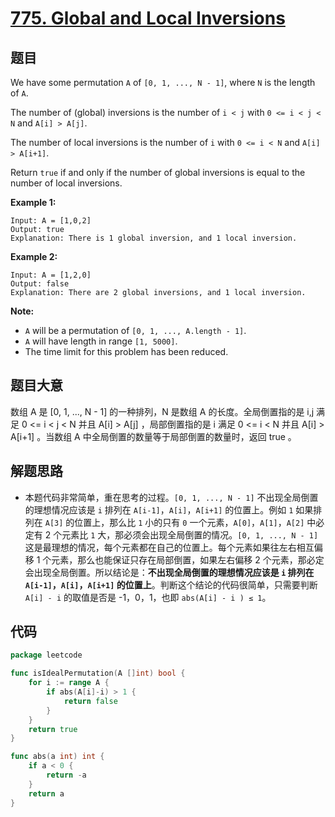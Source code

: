 # [775. Global and Local Inversions](https://leetcode.com/problems/global-and-local-inversions/)


## 题目

We have some permutation `A` of `[0, 1, ..., N - 1]`, where `N` is the length of `A`.

The number of (global) inversions is the number of `i < j` with `0 <= i < j < N` and `A[i] > A[j]`.

The number of local inversions is the number of `i` with `0 <= i < N` and `A[i] > A[i+1]`.

Return `true` if and only if the number of global inversions is equal to the number of local inversions.

**Example 1:**

```
Input: A = [1,0,2]
Output: true
Explanation: There is 1 global inversion, and 1 local inversion.
```

**Example 2:**

```
Input: A = [1,2,0]
Output: false
Explanation: There are 2 global inversions, and 1 local inversion.
```

**Note:**

- `A` will be a permutation of `[0, 1, ..., A.length - 1]`.
- `A` will have length in range `[1, 5000]`.
- The time limit for this problem has been reduced.

## 题目大意

数组 A 是 [0, 1, ..., N - 1] 的一种排列，N 是数组 A 的长度。全局倒置指的是 i,j 满足 0 <= i < j < N 并且 A[i] > A[j] ，局部倒置指的是 i 满足 0 <= i < N 并且 A[i] > A[i+1] 。当数组 A 中全局倒置的数量等于局部倒置的数量时，返回 true 。

## 解题思路

- 本题代码非常简单，重在思考的过程。`[0, 1, ..., N - 1]` 不出现全局倒置的理想情况应该是 `i` 排列在 `A[i-1]`，`A[i]`，`A[i+1]` 的位置上。例如 `1` 如果排列在 `A[3]` 的位置上，那么比 `1` 小的只有 `0` 一个元素，`A[0]`，`A[1]`，`A[2]` 中必定有 2 个元素比 `1` 大，那必须会出现全局倒置的情况。`[0, 1, ..., N - 1]` 这是最理想的情况，每个元素都在自己的位置上。每个元素如果往左右相互偏移 1 个元素，那么也能保证只存在局部倒置，如果左右偏移 2 个元素，那必定会出现全局倒置。所以结论是：**不出现全局倒置的理想情况应该是 `i` 排列在 `A[i-1]`，`A[i]`，`A[i+1]` 的位置上**。判断这个结论的代码很简单，只需要判断 `A[i] - i` 的取值是否是 -1，0，1，也即 `abs(A[i] - i ) ≤ 1`。

## 代码

```go
package leetcode

func isIdealPermutation(A []int) bool {
	for i := range A {
		if abs(A[i]-i) > 1 {
			return false
		}
	}
	return true
}

func abs(a int) int {
	if a < 0 {
		return -a
	}
	return a
}
```